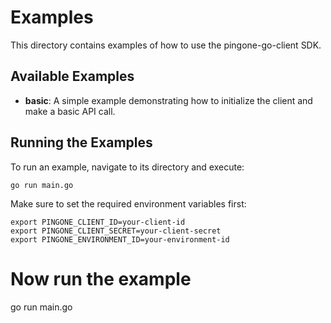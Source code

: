 # Examples

This directory contains examples of how to use the pingone-go-client SDK.

## Available Examples

- **basic**: A simple example demonstrating how to initialize the client and make a basic API call.

## Running the Examples

To run an example, navigate to its directory and execute:

```shell
go run main.go
```

Make sure to set the required environment variables first:

```shell
export PINGONE_CLIENT_ID=your-client-id
export PINGONE_CLIENT_SECRET=your-client-secret
export PINGONE_ENVIRONMENT_ID=your-environment-id
```

# Now run the example
go run main.go
```
